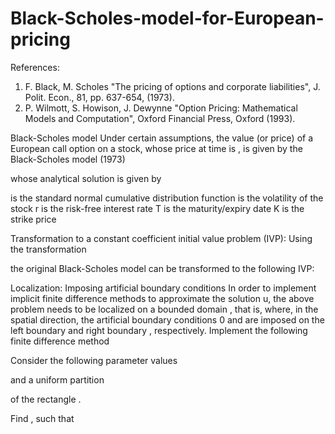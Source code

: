 # Black-Scholes-model-for-European-pricing
References:

1.	F. Black, M. Scholes "The pricing of options and corporate liabilities", J. Polit. Econ., 81, pp. 637-654, (1973).
2.	P. Wilmott, S. Howison, J. Dewynne "Option Pricing: Mathematical Models and Computation",
Oxford Financial Press, Oxford (1993).

Black-Scholes model
Under certain assumptions, the value (or price)   of a European call option on a stock, whose price at time   is  , is given by the Black-Scholes model (1973)

whose analytical solution is given by


  is the standard normal cumulative distribution function   is the volatility of the stock
r is the risk-free interest rate T is the maturity/expiry date K is the strike price


Transformation to a constant coefficient initial value problem (IVP):
Using the transformation
 
the original Black-Scholes model can be transformed to the following IVP:


Localization: Imposing artificial boundary conditions
In order to implement implicit finite difference methods to approximate the solution u, the above problem needs to be localized on a bounded domain  , that is,
where, in the spatial direction, the artificial boundary conditions 0 and   are imposed on the left boundary   and right boundary  , respectively.
Implement the following finite difference method


Consider the following parameter values






and a uniform partition

 

of the rectangle  .

Find	, such that
 
 





